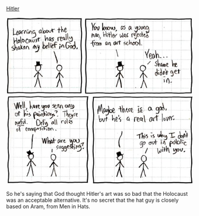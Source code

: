 [Hitler](https://xkcd.com/29)

![Hitler](./random_comic.png)

So he's saying that God thought Hitler's art was so bad that the Holocaust was an acceptable alternative.  It's no secret that the hat guy is closely based on Aram, from Men in Hats.

